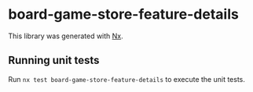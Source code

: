 # board-game-store-feature-details

This library was generated with [Nx](https://nx.dev).

## Running unit tests

Run `nx test board-game-store-feature-details` to execute the unit tests.
